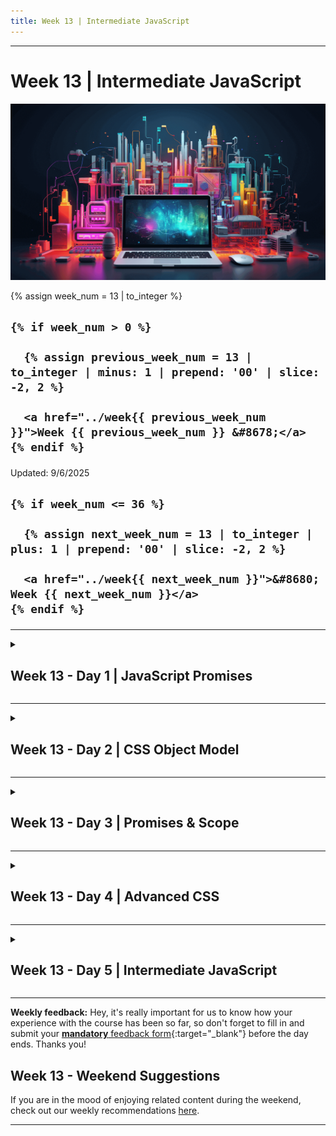 ```yaml
---
title: Week 13 | Intermediate JavaScript
---
```


<hr class="mb-0">

<h1 id="{{ Week 13-Intermediate JavaScript | slugify }}">
  <span class="week-prefix">Week 13 |</span> Intermediate JavaScript
</h1>

<img src="assets/colorful.03.png" />

<div class="week-controls">

  {% assign week_num = 13 | to_integer %}

  <h2 class="week-controls__previous_week">

    {% if week_num > 0 %}

      {% assign previous_week_num = 13 | to_integer | minus: 1 | prepend: '00' | slice: -2, 2 %}

      <a href="../week{{ previous_week_num }}">Week {{ previous_week_num }} &#8678;</a>
    {% endif %}

  </h2>

  <span>Updated: 9/6/2025</span>

  <h2 class="week-controls__next_week">

    {% if week_num <= 36 %}

      {% assign next_week_num = 13 | to_integer | plus: 1 | prepend: '00' | slice: -2, 2 %}

      <a href="../week{{ next_week_num }}">&#8680; Week {{ next_week_num }}</a>
    {% endif %}

  </h2>

</div>

---

<!-- Week 13 - Day 1 | JavaScript Promises -->
<details markdown="1">
  <summary>
    <h2>
      <span class="summary-day">Week 13 - Day 1</span> | JavaScript Promises</h2>
  </summary>

### Schedule

  - **Lecture: JavaScript Promises**
  - **Practice**
  - **Exercises**
  - **Work on Project (Group/Personal)**

### Study Plan

  ![](./assets/Promises.jpg)

  - [Watch Part 1](https://www.youtube.com/watch?v=rhr3CWnYO60){:target="_blank"} of today's lecture on `JavaScript Promises`.

  - Take a break, walk away from the keyboard and do some quick stretch exercises.

  - [Watch Part 2](https://www.youtube.com/watch?v=FkVIzOicuCE){:target="_blank"} of the lecture on `JavaScript Promises`. 

  - Practice with Promises.

  - Post your questions on [Slack](https://intechgration.slack.com){:target="_blank"}, in the comments on YouTube, at the bottom of this page or our [discussion forum on GitHub](https://github.com/in-tech-gration/WDX-180/discussions){:target="_blank"}.

  ![](./assets/Promises.Printer.png)

  _(Image from [https://www.alexlintu.com/what-is-a-promise/](https://www.alexlintu.com/what-is-a-promise/){:target="_blank"})_

  **Resources**

  - Servers that return JSON data:
    - [Chuck Norris Jokes](https://api.chucknorris.io/jokes/random){:target="_blank"}
    - [Cat Facts](https://catfact.ninja/fact){:target="_blank"}

  - Lectures Code:
    - [Promises](./assets/intechgration-io-promises.zip){:target="_blank"}
    - [Functions: The Chickend and the Eff](./assets/intechgration-io-functions-chicken-egg.zip){:target="_blank"}

  - Lectures Diagrams:
    - [Promises (in real life)](./assets/1_2lVkfUxpad7Y_2Y0K3ToLQ.png){:target="_blank"}
    - [Promises (states)](./assets/Ekran-Resmi-2020-06-06-12.21.27.png){:target="_blank"}
    - [Promises (states)](./assets/1_3S0Y1DQJe-NsUXHdNl8gHg.png){:target="_blank"}
    - [Definition of 'Pending'](./assets/Google.Define.Pending.jpg){:target="_blank"}
    - [Excalidraw](./assets/Promise.Diagram.png){:target="_blank"}
    - [Server-Client Headers](./assets/Server.Client.Headers.png){:target="_blank"}

<!-- Summary -->

### Exercises

  Finish all the exercises found on this [repository](https://github.com/in-tech-gration/promises-exercises){:target="_blank"}.


  **IMPORTANT:** Make sure to complete all the tasks found in the **daily Progress Sheet** and update the sheet accordingly. Once you've updated the sheet, don't forget to `commit` and `push`. The progress draft sheet for this day is: **/user/week13/progress/progress.draft.w13.d01.csv**

  You should **NEVER** update the `draft` sheets directly, but rather work on a copy of them according to the instructions [found here](../week01/resources/PROGRESS-WORKFLOW.md).


<!-- Extra Resources -->

<!-- Sources and Attributions -->
  
</details>

<hr class="mt-1">

<!-- Week 13 - Day 2 | CSS Object Model -->
<details markdown="1">
  <summary>
    <h2>
      <span class="summary-day">Week 13 - Day 2</span> | CSS Object Model</h2>
  </summary>

### Schedule

  - [Study](#study-plan-NN)
  - [Exercises](#exercises-NN)
  - [Extra Resources](#extra-resources-NN)

### Study Plan

  Let's learn the **CSS Object Model**

  > "The CSS Object Model is a set of APIs allowing the manipulation of CSS from JavaScript. 
  >
  > It is much like the DOM, but for the CSS rather than the HTML. 
  >
  > It allows users to read and modify CSS style dynamically."



  - Slowly go through this lengthy article: [**A Beginner’s Guide To CSS Object Model (CSSOM)**](https://www.lambdatest.com/blog/css-object-model/){:target="_blank"}

  ![](assets/DOM.CSSOM.png)

  In this article you'll find the word `Interface` mentioned quite a lot, so let's ask `ChatGPT` to explain this to us:

  **What is an Interface?**

  > "In the world of programming and computer science, an "interface" refers to a set of rules or specifications that define how different software components can interact with each other. It's like a contract that outlines what methods or functions an object or component should have and how they should behave.
  >
  > Think of it as a way for different parts of a program to communicate with each other without needing to know all the nitty-gritty details of how each part is implemented. **It's a bit like using a remote control to interact with your TV. You don't need to know exactly how the TV works internally; you just need to know the buttons on the remote control and what they do (that's the interface).**
  >
  > In the context of MDN documentation, when you see terms like "CSSStyleSheet", "Event interface", "FocusEvent interface," "UIEvent interface," etc., they are referring to specific sets of rules that describe what properties and methods an object (e.g. an Event object) should have. These interfaces tell developers what they can expect from these objects and how they can work with them."



  **CAUTION:** The ChatGPT response was reviewed and curated by our staff of professional developers. Never trust AI-generated responses 100%.

  Here is a list of the main concepts that you will learn in this article:

  - The `HTMLElement.style.*` set of properties
  - The `window.getComputedStyle(Element)` method
  - The `CSSStyleDeclaration Interface` and its properties:
    - `getPropertyValue()`
    - `getPropertyPriority()`
    - `setProperty(propertyName, value, priority)`
    - `removeProperty(property)`
    - `item()`
    - `length`
  - The `StyleSheet & StyleSheetList Interfaces` and their properties:
    - `disabled`
    - `href`
    - `media`
    - `ownerNode`
    - `parentStyleSheet`
    - `title`
    - `type`
    - `document.styleSheets.length`
  - The `CSSStyleSheet & CSSRule Interfaces`
    - `cssRules`
    - `deleteRule()`
    - `insertRule()`
    - `cssText`
    - `parentRule`
    - `parentStyleSheet`
  - The `CSSMediaRule & CSSKeyframeRule Interfaces`
    - `media`
    - `keyText`

<!-- Summary -->

<!-- Exercises -->

### Extra Resources

  <!-- TODO: INTEGRATE: https://github.com/in-tech-gration/web.dev/blob/main/src/site/content/en/blog/critical-rendering-path-constructing-the-object-model/index.md -->


  - [Constructing the Object Model](https://web.dev/articles/critical-rendering-path/constructing-the-object-model){:target="_blank"}

### Sources and Attributions

  - [CSS Object Model (CSSOM) @MDN](https://developer.mozilla.org/en-US/docs/Web/API/CSS_Object_Model){:target="_blank"}
  
</details>

<hr class="mt-1">

<!-- Week 13 - Day 3 | Promises & Scope -->
<details markdown="1">
  <summary>
    <h2>
      <span class="summary-day">Week 13 - Day 3</span> | Promises & Scope</h2>
  </summary>

### Schedule

  - **Lecture: Promises & Scope**
  - **Practice**
  - **Work on Project (Group/Personal)**

### Study Plan

  ![](./assets/Knock.Knock.png)

  Your instructor will share the video lectures with you. The first part of the lecture is about Promises and error handling, while the second part is all about `scope` in JavaScript and different ways to define variables.  

  > A new term needs a proper Google search for its original definition:
  > 
  > **Scope:** *“the extent of the area or subject matter that something deals with or to which it is relevant.”*  
  > *Example: "we widened the scope of our investigation"*  



  - **Recommended reading:** read the full articles about [var](https://developer.mozilla.org/en-US/docs/Web/JavaScript/Reference/Statements/var){:target="_blank"}, [let](https://developer.mozilla.org/en-US/docs/Web/JavaScript/Reference/Statements/let){:target="_blank"} and [const](https://developer.mozilla.org/en-US/docs/Web/JavaScript/Reference/Statements/const){:target="_blank"} on MDN and share your questions on our Slack forum or leave a comment below.

### Summary

  Here is an AI-generated summary of the lectures:

  **Lecture 1: Promises**

  1. **Creating promises**: The instructor explains how to create promises using the `Promise` constructor and provides examples.

  2. **Handling promise errors**: He demonstrates how to handle promise errors using `.catch()` or `.finally()`.

  3. **Chaining promises**: The discussion covers chaining promises together using the `.then()` method.

  4. **Combining promises**: The instructor shows how to combine multiple promises into a single promise using methods like `Promise.all()` and `Promise.race()`.

  5. **Performance measurement**: He mentions the importance of measuring performance in JavaScript and provides a link to an MDN API for timing functions.

  6. **Timing promise execution**: The discussion highlights that there's no way to guarantee the exact time it takes for promises to execute, even on the same machine.

  The meeting also touches upon related topics, such as:

  * Creating arrow functions with single statements
  * Combining multiple promise-based functions into a single function

  **Lecture 2: Scope**

  1. The concept of scope in JavaScript is important to understand.

  2. There are different types of scope: global, function, and block scope.

  3. Variables declared with `var` have function scope, while variables declared with `let` or `const` have block scope.

  4. Lexical scoping (also known as static scoping) is a way of resolving variable references in JavaScript.

  5. It's not necessary to know the term "lexical scoping" to understand how scope works in JavaScript; just learn the rules and you'll be fine.

  6. Naming variables can help with understanding scope, especially when working with complex code.

### Exercises

  - Practice with Promises and what you've learned from the lectures

  - Study the behavior of the following code, and make sure to understand the mechanics behind it and be able to explain this during a coding interview (practice by explaining this to an imaginary person or to a class mate):

  ```js
  console.log(a);
  var a = 42;
  console.log(a);

  console.log(b);
  let b = 42;
  console.log(b);
  ```

  **IMPORTANT:** Make sure to complete all the tasks found in the **daily Progress Sheet** and update the sheet accordingly. Once you've updated the sheet, don't forget to `commit` and `push`. The progress draft sheet for this day is: **/user/week13/progress/progress.draft.w13.d03.csv**

  You should **NEVER** update the `draft` sheets directly, but rather work on a copy of them according to the instructions [found here](../week01/resources/PROGRESS-WORKFLOW.md).


### Extra Resources

  - [Measuring performance](https://developer.mozilla.org/en-US/docs/Web/API/Performance/now){:target="_blank"} (Performance.now())

  - [Page Marker: Draw on the Web Chrome Extension](https://chromewebstore.google.com/detail/page-marker-draw-on-web/jfiihjeimjpkpoaekpdpllpaeichkiod){:target="_blank"}

<!-- Sources and Attributions -->
  
</details>

<hr class="mt-1">

<!-- Week 13 - Day 4 | Advanced CSS -->
<details markdown="1">
  <summary>
    <h2>
      <span class="summary-day">Week 13 - Day 4</span> | Advanced CSS</h2>
  </summary>

### Schedule

  - [Study](#study-plan-NN)
  - [Exercises](#exercises-NN)
  - [Extra Resources](#extra-resources-NN)

<!-- Study Plan -->

### Summary

  ![](https://in-tech-gration.github.io/WDX-180/curriculum/modules/javascript/misc/post_mortem/assets/post_mortem.png)

  Let's begin by reading about [What is a Software Post-Mortem and How Do You Write One?](https://www.freecodecamp.org/news/what-is-a-software-post-mortem/){:target="_blank"}

  After having read the article, open up the code [found here](https://github.com/in-tech-gration/WDX-180/tree/main/curriculum/modules/javascript/misc/post_mortem){:target="_blank"} debug the program and write a short post mortem.

  When you're done, take a short break and move on to the next section, where
  we switch gears and learn about the all powerful **CSS Grid**.  

  ---



  **Introduction to CSS Grid**

  ![](./assets/CSS.Grid.png)

  - Watch the lecture [here](https://youtu.be/9164u4MbdHo){:target="_blank"}.
  - Study the code [here](https://github.com/in-tech-gration/WDX-180/tree/main/curriculum/modules/css/misc/advanced_css/assets/lecture-code){:target="_blank"}
  - Practice on CSS Grid by recreating the layouts depicted in the images found [here](https://github.com/in-tech-gration/WDX-180/tree/main/curriculum/modules/css/misc/advanced_css/assets/css-grid-practice){:target="_blank"}

  ---



  Next, we are going to explore some pretty useful and cool CSS features (that you probably didn't know exist). Let's go!

  - Go through [**this article**](https://www.lambdatest.com/blog/advanced-css-tricks-and-techniques/){:target="_blank"} that covers quite a lot of features. For each one, you should check the appropriate MDN article for more details and play around with the feature in your local development environment. Perhaps it's a good idea at this point to create a file named `advanced-css-tricks.html` and work on it.

  The point of this module is to become aware and familiar with these really handy CSS tools. Unless you practice, of course, there's no point in moving forward, so let's use these tricks to build a web page that includes every single feature in the list.

  - **Responsive CSS Grids**
  - **Vertically Align with Flexbox**
  - **SVG for Icons and Logos**
  - **Masking**
  - **Shape Outside**
  - **Zoom on Hover**
  - **Scroll Snapping**
  - **Variable Fonts**
  - **Generate Text Animation**
  - **Initial Letter**
  - **Logical Properties and Values**
  - **CSS Subgrids**
  - **Smart Quotes in HTML/CSS**
  - **Comma-Separated Lists**
  - **Feature Query**
  - **Background Repeat**
  - **CSS Gradients**
  - **Truncate Strings**

  On top of that, you want to create a page that includes every single feature with a small description taken from the MDN docs and a small example (containing both the code used and the actual displayed output).

### Exercises

  - Build a replica of the [**var/let/const table**](./assets/var-let-const.jpg){:target="_blank"} using HTML and CSS. Sprinkle the table with some JavaScript if you feel like it.

  ![](./assets/var-let-const.jpg)

  You can use some emojis for the ❌ and ✅ or you can recreate them using plain CSS!

  - [Check Mark](https://emojipedia.org/check-mark-button){:target="_blank"}
  - [Cross Mark](https://emojipedia.org/cross-mark){:target="_blank"}

  If you go with the CSS route for the symbols, you can use the following HTML entities
  and find some CSS rules to apply colors, background, borders, circles, etc. to these characters


  - `<span>&check;</span>`
  - `<span>&CircleTimes;</span>`

  Refs:


  - [Unicode Character “⊗” (U+2297)](https://www.compart.com/en/unicode/U+2297){:target="_blank"}
  - [Unicode Character “✓” (U+2713)](https://www.compart.com/en/unicode/U+2713){:target="_blank"}

  You can of course, build the structure in many ways, but the `<table>` element is the most appropriate here.
  In case you've started building using another element, feel free to do so, and we'll check how different layouts
  and structure look later on.

  **IMPORTANT:** Make sure to complete all the tasks found in the **daily Progress Sheet** and update the sheet accordingly. Once you've updated the sheet, don't forget to `commit` and `push`. The progress draft sheet for this day is: **/user/week13/progress/progress.draft.w13.d04.csv**

  You should **NEVER** update the `draft` sheets directly, but rather work on a copy of them according to the instructions [found here](../week01/resources/PROGRESS-WORKFLOW.md).


### Extra Resources

  _(Nothing here yet. Feel free to contribute if you've found some useful resources.)_

### Sources and Attributions

  - [18 Advanced CSS Tricks And Tips [2023]](https://www.lambdatest.com/blog/advanced-css-tricks-and-techniques/){:target="_blank"}
  
</details>

<hr class="mt-1">

<!-- Week 13 - Day 5 | Intermediate JavaScript -->
<details markdown="1">
  <summary>
    <h2>
      <span class="summary-day">Week 13 - Day 5</span> | Intermediate JavaScript</h2>
  </summary>

### Schedule

  - **Lecture: Intermediate JavaScript**
  - **Practice**
  - **Work on Project (Group/Personal)**

### Study Plan

  Your instructor will share the video lectures with you. Here are the topics covered:

  - **Part 1**:
    - Variable scope and use of the `window` object as a global namespace.
    - Naming variables in a way that shows intent and protects our code
  - **Part 2**:
    - Variable declarations, function definitions and function expressions
    - Scoping rules

  Practice on the topics covered and explore the concepts by trying things out in your own code.

<!-- Summary -->

### Exercises

<!-- ### Extra Resources -->

  **IMPORTANT:** Make sure to complete all the tasks found in the **daily Progress Sheet** and update the sheet accordingly. Once you've updated the sheet, don't forget to `commit` and `push`. The progress draft sheet for this day is: **/user/week13/progress/progress.draft.w13.d05.csv**

  You should **NEVER** update the `draft` sheets directly, but rather work on a copy of them according to the instructions [found here](../week01/resources/PROGRESS-WORKFLOW.md).


<!-- Extra Resources -->

<!-- Sources and Attributions -->
  
</details>


<hr class="mt-1">

**Weekly feedback:** Hey, it's really important for us to know how your experience with the course has been so far, so don't forget to fill in and submit your [**mandatory** feedback form](https://forms.gle/S6Zg3bbS2uuwsSZF9){:target="_blank"} before the day ends. Thanks you!

## Week 13 - Weekend Suggestions

If you are in the mood of enjoying related content during the weekend, check out our weekly recommendations [here](WEEKEND.md).

---

<!-- COMMENTS: -->
<script src="https://utteranc.es/client.js"
  repo="in-tech-gration/WDX-180"
  issue-term="pathname"
  theme="github-dark"
  crossorigin="anonymous"
  async>
</script>